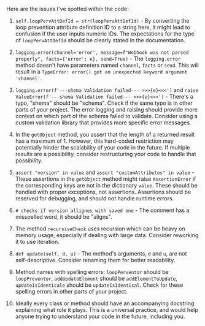 Here are the issues I've spotted within the code:

1. `self.loopPervAttDefId = str(loopPervAttDefId)` - By converting the loop prevention attribute definition ID to a string here, it might lead to confusion if the user inputs numeric IDs. The expectations for the type of `loopPervAttDefId` should be clearly stated in the documentation.

2. `logging.error(channel='error', message=f"Webhook was not parsed properly", facts={'error': e}, send=True)` - The `logging.error` method doesn't have parameters named `channel`, `facts` or `send`. This will result in a `TypeError: error() got an unexpected keyword argument 'channel'`.

3. `logging.error(f'---shema Validation failed--- >>>{e}<<<')` and `raise ValueError(f'---shema Validation failed--- >>>{e}<<<')` - There's a typo, "shema" should be "schema". Check if the same typo is in other parts of your project. The error logging and raising should provide more context on which part of the schema failed to validate. Consider using a custom validation library that provides more specific error messages.

4. In the `getObject` method, you assert that the length of a returned result has a maximum of 1. However, this hard-coded restriction may potentially hinder the scalability of your code in the future. If multiple results are a possibility, consider restructuring your code to handle that possibility.

5. `assert "version" in value` and `assert "customAttributes" in value` - These assertions in the `getObject` method might raise `AssertionError` if the corresponding keys are not in the dictionary `value`. These should be handled with proper exceptions, not assertions. Assertions should be reserved for debugging, and should not handle runtime errors.

6. `# checks if version allignes with saved one` - The comment has a misspelled word, it should be "aligns".

7. The method `recursiveCheck` uses recursion which can be heavy on memory usage, especially if dealing with large data. Consider reworking it to use iteration.

8. `def update(self, d, u)` - The method's arguments, `d` and `u`, are not self-descriptive. Consider renaming them for better readability.

9. Method names with spelling errors: `loopPerventor` should be `loopPreventor`, `addUpdateElement` should be `addElementToUpdate`, `updateIsIdenticale` should be `updateIsIdentical`. Check for these spelling errors in other parts of your project.
   
10. Ideally every class or method should have an accompanying docstring explaining what role it plays. This is a universal practice, and would help anyone trying to understand your code in the future, including you.